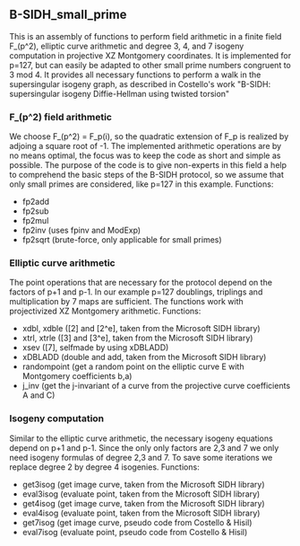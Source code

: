## B-SIDH_small_prime
This is an assembly of functions to perform field arithmetic in a finite field F_(p^2), elliptic curve arithmetic and degree 3, 4, and 7 isogeny computation in projective XZ Montgomery coordinates.
It is implemented for p=127, but can easily be adapted to other small prime numbers congruent to 3 mod 4.
It provides all necessary functions to perform a walk in the supersingular isogeny graph, as described in Costello's work "B-SIDH: supersingular isogeny Diffie-Hellman using twisted torsion"

### F_(p^2) field arithmetic
We choose F_(p^2) = F_p(i), so the quadratic extension of F_p is realized by adjoing a square root of -1.
The implemented arithmetic operations are by no means optimal, the focus was to keep the code as short and simple as possible.
The purpose of the code is to give non-experts in this field a help to comprehend the basic steps of the B-SIDH protocol, so we assume that only small primes are considered, like p=127 in this example.
Functions:  
- fp2add
- fp2sub
- fp2mul
- fp2inv (uses fpinv and ModExp)
- fp2sqrt (brute-force, only applicable for small primes)

### Elliptic curve arithmetic
The point operations that are necessary for the protocol depend on the factors of p+1 and p-1. In our example p=127 doublings, triplings and multiplication by 7 maps are sufficient. The functions work with projectivized XZ Montgomery arithmetic.
Functions:  
- xdbl, xdble ([2] and [2^e], taken from the Microsoft SIDH library)
- xtrl, xtrle ([3] and [3^e], taken from the Microsoft SIDH library)
- xsev ([7], selfmade by using xDBLADD)
- xDBLADD (double and add, taken from the Microsoft SIDH library)
- randompoint (get a random point on the elliptic curve E with Montgomery coefficients b,a)
- j_inv (get the j-invariant of a curve from the projective curve coefficients A and C)

### Isogeny computation
Similar to the elliptic curve arithmetic, the necessary isogeny equations depend on p+1 and p-1. Since the only only factors are 2,3 and 7 we only need isogeny formulas of degree 2,3 and 7. To save some iterations we replace degree 2 by degree 4 isogenies.
Functions:
- get3isog (get image curve, taken from the Microsoft SIDH library)
- eval3isog (evaluate point, taken from the Microsoft SIDH library)
- get4isog (get image curve, taken from the Microsoft SIDH library)
- eval4isog (evaluate point, taken from the Microsoft SIDH library)
- get7isog (get image curve, pseudo code from Costello & Hisil)
- eval7isog (evaluate point, pseudo code from Costello & Hisil)
